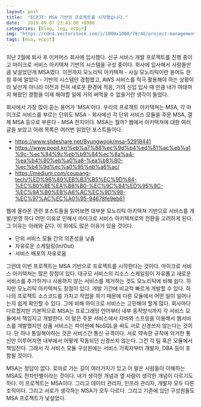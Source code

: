```yaml
---
layout: post
title:  "ECPJT: MSA 기반의 프로젝트를 시작했습니다."
date:   2019-09-07 23:43:00 +0900
categories: [blog, log, ecpjt]
img: "https://cdn4.vectorstock.com/i/1000x1000/79/48/project-management-icon-flat-design-vector-14247948.jpg"
tags: [msa, ecpjt]
---
```


지난 2월에 퇴사 후 이커머스 회사에 입사했다. 신규 서비스 개발 프로젝트를 진행 중이고 마이크로 서비스 아키텍쳐 기반의 시스템을 구성 중이다. 회사에 입사해서 사람들만큼 낯설었던게 MSA였다. 이전까지 모노리틱 아키텍쳐 - 사실 모노리틱이란 용어도 한참 후에 알았다 - 기반의 시스템만 경험했고, AWS 서비스를 적극 활용해야 하는 상황이라 낯선게 아니라 이전과 전혀 새로운 환경에 적응, 거의 신입 입사 때 만큼 내가 여태까지 해왔던 경험을 이제 해야할 일에 거의 써먹을 수 없을거란 생각이 들었다.

회사에서 가장 많이 듣는 용어가 'MSA'이다. 우리의 프로젝트 아키텍쳐는 MSA, 각 마이크로 서비스를 부르는 단위도 MSA - 회사에선 각 단위 서비스 모듈을 주문 MSA, 결제 MSA 등으로 부른다 - MSA 천지이다. MSA는 뭘까? 웹에서 아키텍쳐에 대한 여러 글을 보았고 아래 목록은 여러번 읽었던 포스트들이다.

* https://www.slideshare.net/Byungwook/msa-52918441
* https://www.popit.kr/%eb%a7%88%ec%9d%b4%ed%81%ac%eb%a1%9c-%ec%84%9c%eb%b9%84%ec%8a%a4-%ea%b4%80%eb%a0%a8-%ea%b8%80-%ec%b4%9d%ec%a0%95%eb%a6%ac/
* https://medium.com/coupang-tech/%ED%96%89%EB%B3%B5%EC%9D%84-%EC%B0%BE%EA%B8%B0-%EC%9C%84%ED%95%9C-%EC%9A%B0%EB%A6%AC%EC%9D%98-%EC%97%AC%EC%A0%95-94678fe9eb61

웹에 올라온 관련 포스트들을 읽어보면 대부분 모노리틱 아키텍쳐 기반으로 서비스를 개발/운영 하다 어떤 이유로 인해서 마이크로 서비스 아키텍쳐로의 전환을 고려하게 된다. 그 이유는 아래와 같다. 이 외에도 많은 이유가 있을 것이다.

* 단위 서비스 모듈 간의 의존성을 낮춤
* 자유로운 스케일링(In/Out)
* 서비스 배포의 자유로움

그런데 이번 프로젝트는 MSA 기반으로 프로젝트를 시작한다는 것이다. 마이크로 서비스 아키텍쳐는 많은 장점이 있다. 대규모 서비스의 리소스 스케일링이 자유롭고 새로운 서비스를 추가하거나 사용하지 않는 서비스를 제거하는 것도 모노리틱에 비해 쉽다. 하지만 모노리틱 아키텍쳐도 장점이 있다. 개발 기간에 비교적 빠르게 개발할 수 있다. 하나의 프로젝트 소스코드를 가지고 작업을 하기 때문에 다른 모듈에서 어떤 일이 일어나는지 쉽게 확인할 수 있다. 그에 비해 마이크로 서비스는 고민해야 할게 많다. 회사마다 다르겠지만 기본적으로 MSA는 프로그래밍 언어부터 내부 동작방식까지 각 서비스 모듈에서 책임지고 개발한다. 이 말은 주문 서비스에서 자바와 스프링을 이용해서 웹서비스를 개발했지만 상품 서비스는 파이썬에 NoSQL을 써도 서로 신경쓰지 않는다는 것이다. 단 하나 통일해야하는 것은 서비스간 통신 규격이다. 서로 약속한 규칙에 의거한 통신만 이루어지면 내부에서 어떻게 작동되던 신경쓰지 않는다. 그건 각 팀 혹은 모듈에서 책임진다. 그래서 각 서비스 모듈 구성원에는 서비스 기획자부터 개발자, DBA 등이 포함될 것이다.

MSA는 정답이 없다. 로마로 가는 길이 여러가지가 있고 이 말은 사람들이 이해하는 MSA도 천차만별이라는 것이다. 내가 생각한 개념과 옆 사람이 생각한 개념이 다르기도 하다. 이 프로젝트는 MSA이다. 그리고 데이터 관리자, 인프라 관리자, 개발자 모두 다른 조직이다. 그리고 서로가 생각하는 MSA가 모두 다르다. 그리고 기존에 있던 구성원들도 MSA 프로젝트가 낯설었다.
